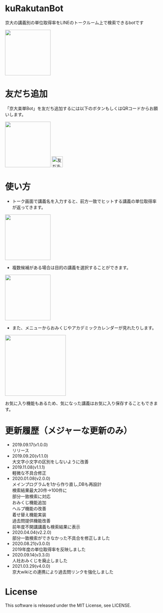 # kuRakutanBot
京大の講義別の単位取得率をLINEのトークルーム上で検索できるbotです  

<img src="https://user-images.githubusercontent.com/41512077/71648884-4e714800-2d4d-11ea-8871-97aec26d4e8b.jpg" width="150px">

# 友だち追加
「京大楽単Bot」を友だち追加するには以下のボタンもしくはQRコードからお願いします。  

<img src="https://user-images.githubusercontent.com/41512077/101121375-590a2080-3633-11eb-9a10-bcdd3c4f7c2f.png" width="150px">  
<a href="http://nav.cx/eQHij4J"><img src="https://scdn.line-apps.com/n/line_add_friends/btn/ja.png" alt="友だち追加" height="36" border="0"></a>

# 使い方
- トーク画面で講義名を入力すると、前方一致でヒットする講義の単位取得率が返ってきます。  
<img src="https://user-images.githubusercontent.com/41512077/101122164-2c570880-3635-11eb-8d03-db913ebf4c51.jpg" width="150px">  

- 複数候補がある場合は目的の講義を選択することができます。  
<img src="https://user-images.githubusercontent.com/41512077/101122403-c919a600-3635-11eb-951b-7e33b67890c0.jpg" width="150px">  

- また、メニューからおみくじやアカデミックカレンダーが見れたりします。  
<img src="https://user-images.githubusercontent.com/41512077/101122162-2a8d4500-3635-11eb-8192-72c78e092347.jpg" width="200px">  

お気に入り機能もあるため、気になった講義はお気に入り保存することもできます。


# 更新履歴（メジャーな更新のみ）
- 2019.09.17(v1.0.0)  
リリース
- 2019.09.20(v1.1.0)  
大文字小文字の区別をしないように改善
- 2019.11.08(v1.1.1)  
軽微な不具合修正
- 2020.01.08(v2.0.0)  
メインプログラムを1から作り直し,DBも再設計  
検索結果最大20件→100件に  
部分一致検索に対応  
おみくじ機能追加  
ヘルプ機能の改善  
着せ替え機能実装  
過去問提供機能改善  
前年度不開講講義も検索結果に表示  
- 2020.04.04(v2.2.0)  
部分一致検索ができなかった不具合を修正しました  
- 2020.08.21(v3.0.0)  
2019年度の単位取得率を反映しました  
- 2020.09.14(v3.3.0)  
人社おみくじを廃止しました
- 2021.03.29(v4.0.0)  
京大wikiとの連携により過去問リンクを強化しました


# License
This software is released under the MIT License, see LICENSE.
